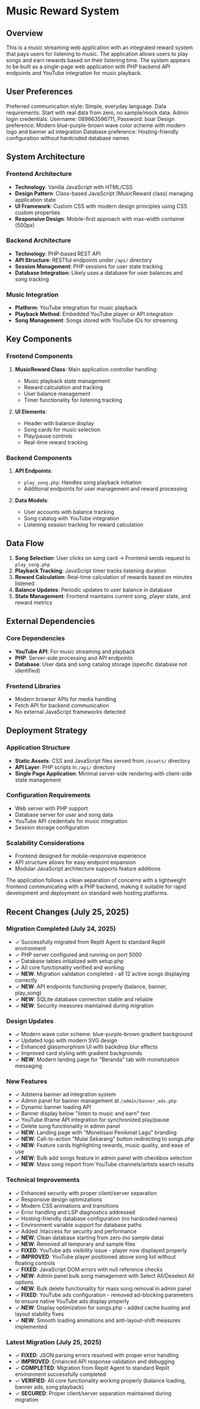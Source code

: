 # Music Reward System

## Overview

This is a music streaming web application with an integrated reward system that pays users for listening to music. The application allows users to play songs and earn rewards based on their listening time. The system appears to be built as a single-page web application with PHP backend API endpoints and YouTube integration for music playback.

## User Preferences

Preferred communication style: Simple, everyday language.
Data requirements: Start with real data from zero, no sample/mock data.
Admin login credentials: Username: 089663596711, Password: boar
Design preference: Modern blue-purple-brown wave color scheme with modern logo and banner ad integration
Database preference: Hosting-friendly configuration without hardcoded database names

## System Architecture

### Frontend Architecture
- **Technology**: Vanilla JavaScript with HTML/CSS
- **Design Pattern**: Class-based JavaScript (MusicReward class) managing application state
- **UI Framework**: Custom CSS with modern design principles using CSS custom properties
- **Responsive Design**: Mobile-first approach with max-width container (500px)

### Backend Architecture
- **Technology**: PHP-based REST API
- **API Structure**: RESTful endpoints under `/api/` directory
- **Session Management**: PHP sessions for user state tracking
- **Database Integration**: Likely uses a database for user balances and song tracking

### Music Integration
- **Platform**: YouTube integration for music playback
- **Playback Method**: Embedded YouTube player or API integration
- **Song Management**: Songs stored with YouTube IDs for streaming

## Key Components

### Frontend Components
1. **MusicReward Class**: Main application controller handling:
   - Music playback state management
   - Reward calculation and tracking
   - User balance management
   - Timer functionality for listening tracking

2. **UI Elements**:
   - Header with balance display
   - Song cards for music selection
   - Play/pause controls
   - Real-time reward tracking

### Backend Components
1. **API Endpoints**:
   - `play_song.php`: Handles song playback initiation
   - Additional endpoints for user management and reward processing

2. **Data Models**:
   - User accounts with balance tracking
   - Song catalog with YouTube integration
   - Listening session tracking for reward calculation

## Data Flow

1. **Song Selection**: User clicks on song card → Frontend sends request to `play_song.php`
2. **Playback Tracking**: JavaScript timer tracks listening duration
3. **Reward Calculation**: Real-time calculation of rewards based on minutes listened
4. **Balance Updates**: Periodic updates to user balance in database
5. **State Management**: Frontend maintains current song, player state, and reward metrics

## External Dependencies

### Core Dependencies
- **YouTube API**: For music streaming and playback
- **PHP**: Server-side processing and API endpoints
- **Database**: User data and song catalog storage (specific database not identified)

### Frontend Libraries
- Modern browser APIs for media handling
- Fetch API for backend communication
- No external JavaScript frameworks detected

## Deployment Strategy

### Application Structure
- **Static Assets**: CSS and JavaScript files served from `/assets/` directory
- **API Layer**: PHP scripts in `/api/` directory
- **Single Page Application**: Minimal server-side rendering with client-side state management

### Configuration Requirements
- Web server with PHP support
- Database server for user and song data
- YouTube API credentials for music integration
- Session storage configuration

### Scalability Considerations
- Frontend designed for mobile-responsive experience
- API structure allows for easy endpoint expansion
- Modular JavaScript architecture supports feature additions

The application follows a clean separation of concerns with a lightweight frontend communicating with a PHP backend, making it suitable for rapid development and deployment on standard web hosting platforms.

## Recent Changes (July 25, 2025)

### Migration Completed (July 24, 2025)
- ✓ Successfully migrated from Replit Agent to standard Replit environment
- ✓ PHP server configured and running on port 5000
- ✓ Database tables initialized with setup.php
- ✓ All core functionality verified and working
- ✓ **NEW**: Migration validation completed - all 12 active songs displaying correctly
- ✓ **NEW**: API endpoints functioning properly (balance, banner, play_song)
- ✓ **NEW**: SQLite database connection stable and reliable
- ✓ **NEW**: Security measures maintained during migration

### Design Updates
- ✓ Modern wave color scheme: blue-purple-brown gradient background
- ✓ Updated logo with modern SVG design
- ✓ Enhanced glassmorphism UI with backdrop blur effects
- ✓ Improved card styling with gradient backgrounds
- ✓ **NEW**: Modern landing page for "Beranda" tab with monetization messaging

### New Features
- ✓ Adsterra banner ad integration system
- ✓ Admin panel for banner management at `/admin/banner_ads.php`
- ✓ Dynamic banner loading API
- ✓ Banner display below "listen to music and earn" text
- ✓ YouTube Iframe API integration for synchronized play/pause
- ✓ Delete song functionality in admin panel
- ✓ **NEW**: Landing page with "Monetisasi Penikmat Lagu" branding
- ✓ **NEW**: Call-to-action "Mulai Sekarang" button redirecting to songs.php
- ✓ **NEW**: Feature cards highlighting rewards, music quality, and ease of use
- ✓ **NEW**: Bulk add songs feature in admin panel with checkbox selection
- ✓ **NEW**: Mass song import from YouTube channels/artists search results

### Technical Improvements
- ✓ Enhanced security with proper client/server separation
- ✓ Responsive design optimizations
- ✓ Modern CSS animations and transitions
- ✓ Error handling and LSP diagnostics addressed
- ✓ Hosting-friendly database configuration (no hardcoded names)
- ✓ Environment variable support for database paths
- ✓ Added .htaccess for security and performance
- ✓ **NEW**: Clean database starting from zero (no sample data)
- ✓ **NEW**: Removed all temporary and sample files
- ✓ **FIXED**: YouTube ads visibility issue - player now displayed properly
- ✓ **IMPROVED**: YouTube player positioned above song list without floating controls
- ✓ **FIXED**: JavaScript DOM errors with null reference checks
- ✓ **NEW**: Admin panel bulk song management with Select All/Deselect All options
- ✓ **NEW**: Bulk delete functionality for mass song removal in admin panel
- ✓ **FIXED**: YouTube ads configuration - removed ad-blocking parameters to ensure native YouTube ads display properly
- ✓ **NEW**: Display optimization for songs.php - added cache busting and layout stability fixes
- ✓ **NEW**: Smooth loading animations and anti-layout-shift measures implemented

### Latest Migration (July 25, 2025)
- ✓ **FIXED**: JSON parsing errors resolved with proper error handling
- ✓ **IMPROVED**: Enhanced API response validation and debugging
- ✓ **COMPLETED**: Migration from Replit Agent to standard Replit environment successfully completed
- ✓ **VERIFIED**: All core functionality working properly (balance loading, banner ads, song playback)
- ✓ **SECURED**: Proper client/server separation maintained during migration